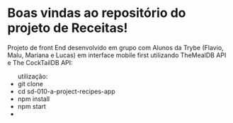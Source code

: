 # Boas vindas ao repositório do projeto de Receitas!

Projeto de front End desenvolvido em grupo com Alunos da Trybe (Flavio, Malu, Mariana e Lucas) em interface mobile first utilizando TheMealDB API e The CockTailDB API:

<ul>
  utilização:
  <li>git clone</li>
  <li>cd sd-010-a-project-recipes-app</li>
  <li>npm install</li>
  <li>npm start</li>
  <li></li>
</ul>

 



